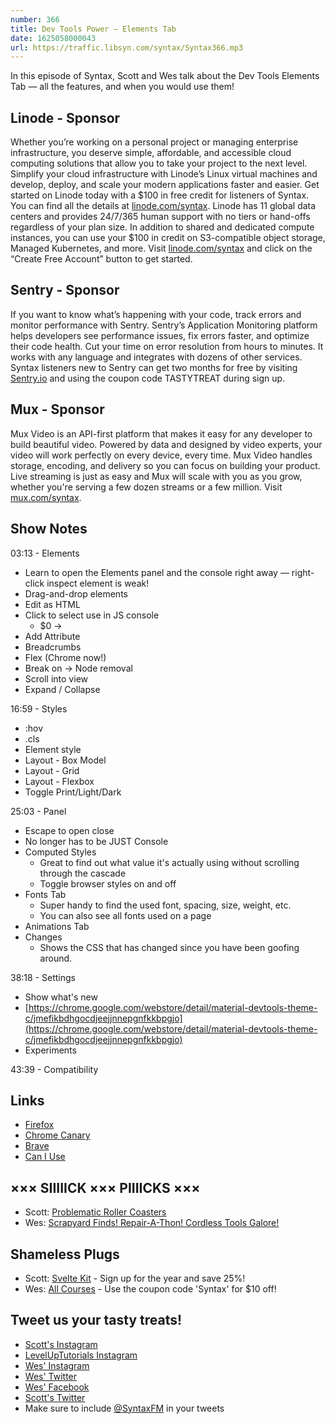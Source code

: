 ```yaml
---
number: 366
title: Dev Tools Power — Elements Tab
date: 1625058000043
url: https://traffic.libsyn.com/syntax/Syntax366.mp3
---
```


In this episode of Syntax, Scott and Wes talk about the Dev Tools Elements Tab — all the features, and when you would use them!

## Linode - Sponsor
Whether you’re working on a personal project or managing enterprise infrastructure, you deserve simple, affordable, and accessible cloud computing solutions that allow you to take your project to the next level. Simplify your cloud infrastructure with Linode’s Linux virtual machines and develop, deploy, and scale your modern applications faster and easier. Get started on Linode today with a $100 in free credit for listeners of Syntax. You can find all the details at [linode.com/syntax](https://linode.com/syntax). Linode has 11 global data centers and provides 24/7/365 human support with no tiers or hand-offs regardless of your plan size. In addition to shared and dedicated compute instances, you can use your $100 in credit on S3-compatible object storage, Managed Kubernetes, and more. Visit [linode.com/syntax](https://linode.com/syntax) and click on the “Create Free Account” button to get started.

## Sentry - Sponsor
If you want to know what’s happening with your code, track errors and monitor performance with Sentry. Sentry’s Application Monitoring platform helps developers see performance issues, fix errors faster, and optimize their code health. Cut your time on error resolution from hours to minutes. It works with any language and integrates with dozens of other services. Syntax listeners new to Sentry can get two months for  free by visiting [Sentry.io](https://sentry.io) and using the coupon code TASTYTREAT during sign up.

## Mux - Sponsor
Mux Video is an API-first platform that makes it easy for any developer to build beautiful video. Powered by data and designed by video experts, your video will work perfectly on every device, every time. Mux Video handles storage, encoding, and delivery so you can focus on building your product. Live streaming is just as easy and Mux will scale with you as you grow, whether you're serving a few dozen streams or a few million. Visit [mux.com/syntax](https://mux.com/syntax).

## Show Notes
03:13 - Elements
* Learn to open the Elements panel and the console right away — right-click inspect element is weak!
* Drag-and-drop elements
* Edit as HTML
* Click to select use in JS console
  * $0 →
* Add Attribute
* Breadcrumbs
* Flex (Chrome now!)
* Break on → Node removal
* Scroll into view
* Expand / Collapse

16:59 - Styles
* :hov
* .cls
* Element style
* Layout - Box Model
* Layout - Grid
* Layout - Flexbox
* Toggle Print/Light/Dark

25:03 - Panel
* Escape to open close
* No longer has to be JUST Console
* Computed Styles
  * Great to find out what value it's actually using without scrolling through the cascade
  * Toggle browser styles on and off
* Fonts Tab
  * Super handy to find the used font, spacing, size, weight, etc.
  * You can also see all fonts used on a page
* Animations Tab
* Changes
  * Shows the CSS that has changed since you have been goofing around.

38:18 - Settings
* Show what's new
* [https://chrome.google.com/webstore/detail/material-devtools-theme-c/jmefikbdhgocdjeejjnnepgnfkkbpgjo](https://chrome.google.com/webstore/detail/material-devtools-theme-c/jmefikbdhgocdjeejjnnepgnfkkbpgjo)
* Experiments

43:39 - Compatibility

## Links
* [Firefox](https://www.mozilla.org/en-US/firefox/new/)
* [Chrome Canary](https://www.google.com/chrome/canary/)
* [Brave](https://brave.com/)
* [Can I Use](https://caniuse.com/)

## ××× SIIIIICK ××× PIIIICKS ×××
* Scott: [Problematic Roller Coasters](https://www.youtube.com/watch?v=x_j0p_0Lvao&list=PL-gC-PDnDt6SAt8sPgFjghDkRt4yWQ_Qt)
* Wes: [Scrapyard Finds! Repair-A-Thon! Cordless Tools Galore!](https://www.youtube.com/watch?v=bHeii834ujs)

## Shameless Plugs
* Scott: [Svelte Kit](https://www.leveluptutorials.com/pro) - Sign up for the year and save 25%!
* Wes: [All Courses](https://wesbos.com/courses/) - Use the coupon code 'Syntax' for $10 off!

## Tweet us your tasty treats!
* [Scott's Instagram](https://www.instagram.com/stolinski/)
* [LevelUpTutorials Instagram](https://www.instagram.com/LevelUpTutorials/)
* [Wes' Instagram](https://www.instagram.com/wesbos/)
* [Wes' Twitter](https://twitter.com/wesbos)
* [Wes' Facebook](https://www.facebook.com/wesbos.developer)
* [Scott's Twitter](https://twitter.com/stolinski)
* Make sure to include [@SyntaxFM](https://twitter.com/SyntaxFM) in your tweets
